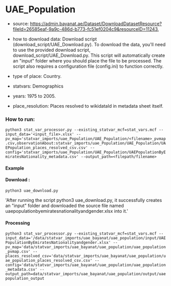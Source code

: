 # UAE_Population

- source: https://admin.bayanat.ae/Dataset/DownloadDatasetResource?fileId=26585eaf-9a9c-486d-b773-fc51ef0204c9&resourceID=11243, 

- how to download data: Download script (download_script/UAE_Download.py).
    To download the data, you'll need to use the provided download script, download_script/UAE_Download.py. This script will automatically create an "input" folder where you should place the file to be processed. The script also requires a configuration file (config.ini) to function correctly.

- type of place: Country.

- statvars: Demographics

- years: 1975 to 2005.

- place_resolution: Places resolved to wikidataId in metadata sheet itself.

### How to run:

`python3 stat_var_processor.py --existing_statvar_mcf=stat_vars.mcf --input_data='<input_file>.xlsx' --pv_map='statvar_imports/uae_Population/UAE_Population/<filename>_pvmap.csv,observationAbout:statvar_imports/uae_Population/UAE_Population/UAEPopulation_places_resolved_csv.csv' --config='statvar_imports/uae_Population/UAE_Population/UAEPopulationByEmiratesNationality_metadata.csv' --output_path=<filepath/filename>`

#### Example
#### Download : 
`python3 uae_download.py`

'After running the script python3 uae_download.py, it successfully creates an "input" folder and downloaded the source file named uaepopulationbyemiratesnationalityandgender.xlsx into it.'

#### Processing
`python3 stat_var_processor.py --existing_statvar_mcf=stat_vars.mcf --input_data='/data/statvar_imports/uae_bayanat/uae_population/input/UAEPopulationByEmiratesNationalityandgender.xlsx' --pv_map='data/statvar_imports/uae_bayanat/uae_population/uae_population_pvmap.csv' --places_resolved_csv='data/statvar_imports/uae_bayanat/uae_population/uae_population_places_resolved_csv.csv' --config='data/statvar_imports/uae_bayanat/uae_population/uae_population_metadata.csv' --output_path=data/statvar_imports/uae_bayanat/uae_population/output/uaepopulation_output`


